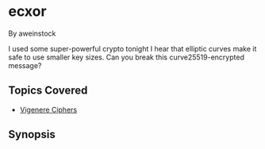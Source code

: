 # ecxor

By aweinstock



I used some super-powerful crypto tonight
I hear that elliptic curves make it safe to use smaller key sizes. Can you break this curve25519-encrypted message?
## Topics Covered

- [Vigenere Ciphers](/cryptography/what-is-a-vigenere-cipher/)
## Synopsis

